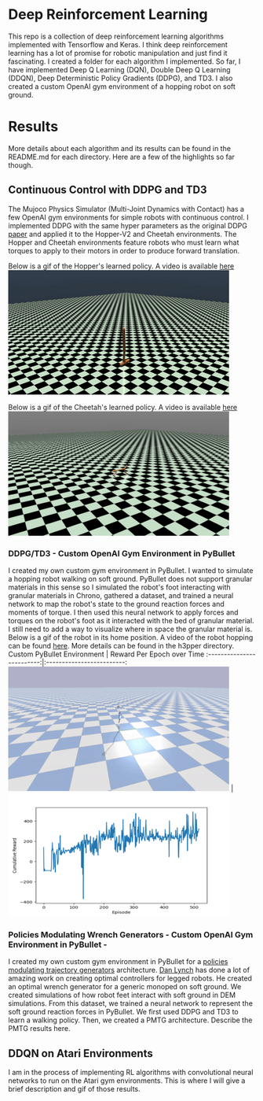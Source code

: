 # Deep Reinforcement Learning
This repo is a collection of deep reinforcement learning algorithms implemented with Tensorflow and Keras. I think deep reinforcement learning has a lot of promise for robotic manipulation and just find it fascinating. I created a folder for each algorithm I implemented. So far, I have implemented Deep Q Learning (DQN), Double Deep Q Learning (DDQN), Deep Deterministic Policy Gradients (DDPG), and TD3. I also created a custom OpenAI gym environment of a hopping robot on soft ground. 


# Results 
More details about each algorithm and its results can be found in the README.md for each directory. Here are a few of the highlights so far though.
## Continuous Control with DDPG and TD3
The Mujoco Physics Simulator (Multi-Joint Dynamics with Contact) has a few OpenAI gym environments for simple robots with continuous control. I implemented DDPG with the same hyper parameters as the original DDPG [paper](https://arxiv.org/abs/1509.02971) and applied it to the Hopper-V2 and Cheetah environments. The Hopper and Cheetah environments feature robots who must learn what torques to apply to their motors in order to produce forward translation. <br />

Below is a gif of the Hopper's learned policy. A video is available [here](https://youtu.be/E0tvLX5sxv0?t=281) <br />
![](DDPG/media/hopper_learned_policy.gif)

Below is a gif of the Cheetah's learned policy. A video is available [here](https://youtu.be/DQCQSEspLhs) <br />
![](DDPG/media/cheetah2.gif)


### DDPG/TD3 - Custom OpenAI Gym Environment in PyBullet 
I created my own custom gym environment in PyBullet. I wanted to simulate a hopping robot walking on soft ground. PyBullet does not support granular materials in this sense so I simulated the robot's foot interacting with granular materials in Chrono, gathered a dataset, and trained a neural network to map the robot's state to the ground reaction forces and moments of torque. I then used this neural network to apply forces and torques on the robot's foot as it interacted with the bed of granular material. I still need to add a way to visualize where in space the granular material is. Below is a gif of the robot in its home position. A video of the robot hopping can be found [here](https://youtu.be/-Q_36Qi5CVc). More details can be found in the h3pper directory. <br />
Custom PyBullet Environment             |  Reward Per Epoch over Time
:-------------------------:|:-------------------------:
![](DDPG/media/h3pper_DDPG2.gif)  | ![](DDPG/media/DDPG_h3pper_3.png)

### Policies Modulating Wrench Generators - Custom OpenAI Gym Environment in PyBullet -
I created my own custom gym environment in PyBullet for a [policies modulating trajectory generators](https://arxiv.org/abs/1910.02812) architecture. [Dan Lynch](https://robotics.northwestern.edu/people/profiles/students/lynch-dan.html) has done a lot of amazing work on creating optimal controllers for legged robots. He created an optimal wrench generator for a generic monoped on soft ground. We created simulations of how robot feet interact with soft ground in DEM simulations. From this dataset, we trained a neural network to represent the soft ground reaction forces in PyBullet. We first used DDPG and TD3 to learn a walking policy. Then, we created a PMTG architecture. Describe the PMTG results here. 

## DDQN on Atari Environments 
I am in the process of implementing RL algorithms with convolutional neural networks to run on the Atari gym environments. This is where I will give a brief description and gif of those results. 

